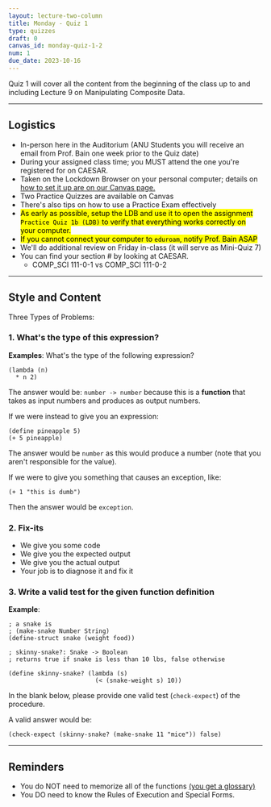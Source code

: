 ```yaml
---
layout: lecture-two-column
title: Monday - Quiz 1
type: quizzes
draft: 0
canvas_id: monday-quiz-1-2
num: 1
due_date: 2023-10-16
---
```


Quiz 1 will cover all the content from the beginning of the class up to and including Lecture 9 on Manipulating Composite Data.

* * *

## Logistics

* In-person here in the Auditorium (ANU Students you will receive an email from Prof. Bain one week prior to the Quiz date)
* During your assigned class time; you MUST attend the one you're registered for on CAESAR.
* Taken on the Lockdown Browser on your personal computer; details on <a href="https://canvas.northwestern.edu/courses/201068/pages/setting-up-the-lockdown-browser" target="_blank"> how to set it up are on our Canvas page.</a>
* Two Practice Quizzes are available on Canvas
* There's also tips on how to use a Practice Exam effectively
* <mark>As early as possible, setup the LDB and use it to open the assignment `Practice Quiz 1b (LDB)` to verify that everything works correctly on your computer.</mark>
* <mark>If you cannot connect your computer to `eduroam`, notify Prof. Bain ASAP</mark>
* We'll do additional review on Friday in-class (it will serve as Mini-Quiz 7)
* You can find your section # by looking at CAESAR.
  * COMP_SCI 111-0-1 vs COMP_SCI 111-0-2

* * *

## Style and Content

Three Types of Problems:

### 1. What's the type of this expression?

**Examples**: What's the type of the following expression?

```racket
(lambda (n)
  * n 2)
```

The answer would be: `number -> number` because this is a **function** that takes as input numbers and produces as output numbers.

If we were instead to give you an expression:

```racket
(define pineapple 5)
(+ 5 pineapple)
```

The answer would be `number` as this would produce a number (note that you aren't responsible for the value).

If we were to give you something that causes an exception, like:

```racket
(+ 1 "this is dumb")
```

Then the answer would be `exception`.

### 2. Fix-its

* We give you some code
* We give you the expected output
* We give you the actual output
* Your job is to diagnose it and fix it

### 3. Write a valid test for the given function definition

**Example**:

```racket
; a snake is
; (make-snake Number String)
(define-struct snake (weight food))

; skinny-snake?: Snake -> Boolean
; returns true if snake is less than 10 lbs, false otherwise

(define skinny-snake? (lambda (s)
                        (< (snake-weight s) 10))
```

In the blank below, please provide one valid test (`check-expect`) of the procedure.

A valid answer would be:

```racket
(check-expect (skinny-snake? (make-snake 11 "mice")) false)
```

* * *

## Reminders

* You do NOT need to memorize all of the functions <a target="_blank" href="https://bain-cs111.github.io/course-files/quizzes/q3_glossary_compact.pdf">(you get a glossary)</a>
* You DO need to know the Rules of Execution and Special Forms.
